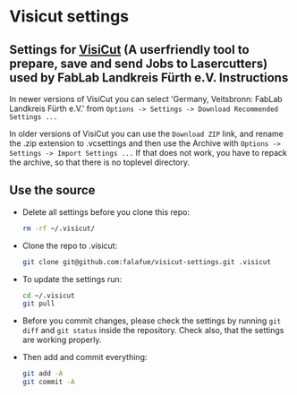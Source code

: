 Visicut settings
================

Settings for [VisiCut](https://github.com/t-oster/VisiCut) (A userfriendly tool to prepare, save and send Jobs to Lasercutters) used by FabLab Landkreis Fürth e.V.
Instructions
------------

In newer versions of VisiCut you can select 'Germany, Veitsbronn: FabLab Landkreis Fürth e.V.' from
```Options -> Settings -> Download Recommended Settings ...```

In older versions of VisiCut you can use the ```Download ZIP``` link, and rename the .zip extension to .vcsettings and then use the Archive with ```Options -> Settings -> Import Settings ...``` If that does not work, you have to repack the archive, so that there is no toplevel directory. 


Use the source
--------------

 * Delete all settings before you clone this repo:
    
    ```bash
    rm -rf ~/.visicut/
    ```

 * Clone the repo to .visicut:
    
    ```bash
    git clone git@github.com:falafue/visicut-settings.git .visicut
    ```


 * To update the settings run:

    ```bash
    cd ~/.visicut
    git pull
    ```

 * Before you commit changes, please check the settings by running
    `git diff`
   and
    `git status`
  inside the repository. Check also, that the settings are working properly.

*  Then add and commit everything:
    
    ```bash
    git add -A
    git commit -A
    ```

